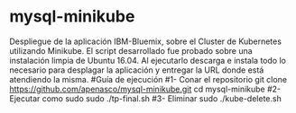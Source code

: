 # mysql-minikube
Despliegue de la aplicación IBM-Bluemix, sobre el Cluster de Kubernetes utilizando Minikube. 
El script desarrollado fue probado sobre una instalación limpia de Ubuntu 16.04. Al ejecutarlo descarga e instala todo lo necesario para desplagar la aplicación y entregar la URL donde está atendiendo la misma.
#Guía de ejecución
#1- Conar el repositorio
git clone https://github.com/apenasco/mysql-minikube.git
cd mysql-minikube
#2- Ejecutar como sudo
sudo ./tp-final.sh
#3- Eliminar
sudo ./kube-delete.sh
